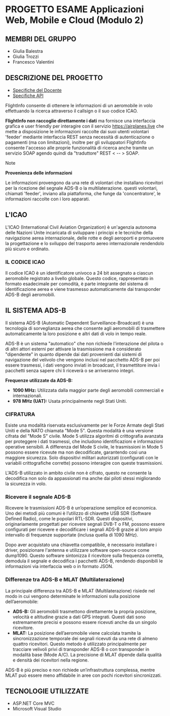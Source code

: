 # PROGETTO ESAME Applicazioni Web, Mobile e Cloud (Modulo 2)
## MEMBRI DEL GRUPPO
- Giulia Balestra
- Giulia Trozzi
- Francesco Valentini
## DESCRIZIONE DEL PROGETTO
- [Specifiche del Docente](Documentazione/SpecificheDocente.md)
- [Specifiche API](Documentazione/DocumentazioneAPI.md)

FlightInfo consente di ottenere le informazioni di un aeromobile in volo effettuando la ricerca attraverso il callsign o il suo codice ICAO.

**FlightInfo non raccoglie direttamente i dati** ma fornisce una interfaccia grafica e user friendly per interagire con il servizio https://airplanes.live che mette a disposizione le informazioni raccolte dai suoi utenti volontari 'feeder' mediante interfaccia REST senza necessità di autenticazione o pagamenti (ma con limitazioni), inoltre per gli sviluppatori FlightInfo consente l'accesso alle proprie funzionalità di ricerca anche tramite un servizio SOAP agendo quindi da "traduttore" REST < -- > SOAP.

> [!NOTE]
> **Provenienza delle informazioni**
> 
> Le informazioni provengono da una rete di volontari che installano ricevitori per la ricezione del segnale ADS-B o la multilaterazione. questi volontari, chiamati 'feeder', inviano alla piattaforma, che funge da 'concentratore', le informazioni raccolte con i loro apparati.

## L'ICAO
L'ICAO (International Civil Aviation Organization) è un'agenzia autonoma delle Nazioni Unite incaricata di sviluppare i principi e le tecniche della navigazione aerea internazionale, delle rotte e degli aeroporti e promuovere la progettazione e lo sviluppo del trasporto aereo internazionale rendendolo più sicuro e ordinato.

### IL CODICE ICAO
Il codice ICAO è un identificatore univoco a 24 bit assegnato a ciascun aeromobile registrato a livello globale. Questo codice, rappresentato in formato esadecimale per comodità, è parte integrante del sistema di identificazione aerea e viene trasmesso automaticamente dai transponder ADS-B degli aeromobili.

## IL SISTEMA ADS-B
Il sistema ADS-B (Automatic Dependent Surveillance-Broadcast) è una tecnologia di sorveglianza aerea che consente agli aeromobili di trasmettere automaticamente la loro posizione e altri dati di volo in tempo reale.

ADS-B è un sistema "automatico" che non richiede l'interazione del pilota o di altri attori esterni per attivare la trasmissione ma è considerato "dipendente" in quanto dipende dai dati provenienti dai sistemi di navigazione del velivolo che vengono inclusi nel pacchetto ADS-B per poi essere trasmessi, i dati vengono inviati in broadcast, il trasmettitore invia i pacchetti senza sapere chi li riceverà o se arriveranno integri.

**Frequenze utilizzate da ADS-B:** 
- **1090 MHz:** Utilizzata dalla maggior parte degli aeromobili commerciali e internazionali.
- **978 MHz (UAT):** Usata principalmente negli Stati Uniti.

### CIFRATURA
Esiste una modalità riservata esclusivamente per le Forze Armate degli Stati Uniti e della NATO chiamata "Mode 5". Questa modalità è una versione cifrata del "Mode S" civile. Mode 5 utilizza algoritmi di crittografia avanzata per proteggere i dati trasmessi, che includono identificazioni e informazioni operative sensibili. A differenza del Mode S civile, le trasmissioni in Mode 5 possono essere ricevute ma non decodificate, garantendo così una maggiore sicurezza. Solo dispositivi militari autorizzati (configurati con le variabili crittografiche corrette) possono interagire con queste trasmissioni.

L'ADS-B utilizzato in ambito civile non è cifrato, questo ne consente la decodifica non solo da appassionati ma anche dai piloti stessi migliorando la sicurezza in volo.

### Ricevere il segnale ADS-B
Ricevere le trasmissioni ADS-B è un’operazione semplice ed economica. Uno dei metodi più comuni è l’utilizzo di chiavette USB SDR (Software Defined Radio), come le popolari RTL-SDR. Questi dispositivi, originariamente progettati per ricevere segnali DVB-T o FM, possono essere configurati per ricevere e decodificare i segnali ADS-B grazie al loro ampio intervallo di frequenze supportate (inclusa quella di 1090 MHz).

Dopo aver acquistato una chiavetta compatibile, è necessario installare i driver, posizionare l'antenna e utilizzare software open-source come dump1090. Questo software sintonizza il ricevitore sulla frequenza corretta, demodula il segnale e decodifica i pacchetti ADS-B, rendendo disponibili le informazioni via interfaccia web o in formato JSON.

### Differenze tra ADS-B e MLAT (Multilaterazione)
La principale differenza tra ADS-B e MLAT (Multilaterazione) risiede nel modo in cui vengono determinate le informazioni sulla posizione dell’aeromobile:

- **ADS-B:** Gli aeromobili trasmettono direttamente la propria posizione, velocità e altitudine grazie a dati GPS integrati. Questi dati sono estremamente precisi e possono essere ricevuti anche da un singolo ricevitore.
- **MLAT:** La posizione dell’aeromobile viene calcolata tramite la sincronizzazione temporale dei segnali ricevuti da una rete di almeno quattro ricevitori. Questo metodo è utilizzato principalmente per tracciare velivoli privi di transponder ADS-B o con transponder in modalità base (Mode A/C). La precisione di MLAT dipende dalla qualità e densità dei ricevitori nella regione.

ADS-B è più preciso e non richiede un’infrastruttura complessa, mentre MLAT può essere meno affidabile in aree con pochi ricevitori sincronizzati.
## TECNOLOGIE UTILIZZATE
- ASP.NET Core MVC
- Microsoft Visual Studio